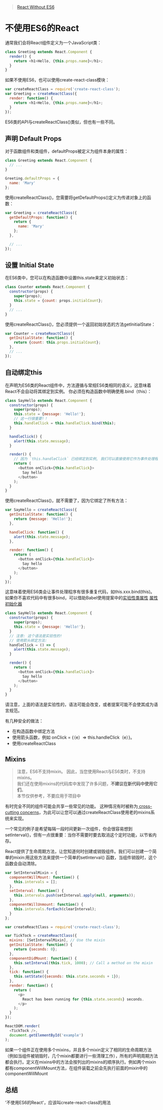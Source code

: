 >[React Without ES6](https://facebook.github.io/react/docs/react-without-es6.html)

# 不使用ES6的React
通常我们会将React组件定义为一个JavaScript类：

```javascript
class Greeting extends React.Component {
  render() {
    return <h1>Hello, {this.props.name}</h1>;
  }
}
```
如果不使用ES6，也可以使用create-react-class模块：

```javascript
var createReactClass = require('create-react-class');
var Greeting = createReactClass({
  render: function() {
    return <h1>Hello, {this.props.name}</h1>;
  }
});

```

ES6类的API与createReactClass()类似，但也有一些不同。

## 声明 Default Props
对于函数组件和类组件，defaultProps被定义为组件本身的属性：

```javascript
class Greeting extends React.Component {
  // ...
}

Greeting.defaultProps = {
  name: 'Mary'
};

```
使用createReactClass()，您需要将getDefaultProps()定义为传递对象上的函数：

```javascript
var Greeting = createReactClass({
  getDefaultProps: function() {
    return {
      name: 'Mary'
    };
  },

  // ...
});

```
## 设置 Initial State
在ES6类中，您可以在构造函数中设置this.state来定义初始状态：

```javascript
class Counter extends React.Component {
  constructor(props) {
    super(props);
    this.state = {count: props.initialCount};
  }
  // ...
}

```

使用createReactClass()，您必须提供一个返回初始状态的方法getInitialState：

```javascript
var Counter = createReactClass({
  getInitialState: function() {
    return {count: this.props.initialCount};
  },
  // ...
});
```
## 自动绑定this
在声明为ES6类的React组件中，方法遵循与常规ES6类相同的语义，这意味着React不会自动将其绑定到实例。 你必须在构造函数中明确使用.bind（this）：


```javascript
class SayHello extends React.Component {
  constructor(props) {
    super(props);
    this.state = {message: 'Hello!'};
    // 这一行很重要!！
    this.handleClick = this.handleClick.bind(this);
  }

  handleClick() {
    alert(this.state.message);
  }

  render() {
    // 因为 `this.handleClick` 已经绑定到实例, 我们可以直接使用它作为事件处理程序
    return (
      <button onClick={this.handleClick}>
        Say hello
      </button>
    );
  }
}

```
使用createReactClass()，就不需要了，因为它绑定了所有方法：

```javascript
var SayHello = createReactClass({
  getInitialState: function() {
    return {message: 'Hello!'};
  },

  handleClick: function() {
    alert(this.state.message);
  },

  render: function() {
    return (
      <button onClick={this.handleClick}>
        Say hello
      </button>
    );
  }
});
```

这意味着使用ES6类会让事件处理程序有很多重复代码，如this.xxx.bind(this)。如果你不喜欢代码中有很多bind，可以借助Babel使用提案中的[实验性类属性](https://babeljs.io/docs/plugins/transform-class-properties/) [属性初始化器](https://babeljs.io/docs/plugins/transform-class-properties/)

```javascript
class SayHello extends React.Component {
  constructor(props) {
    super(props);
    this.state = {message: 'Hello!'};
  }
  // 注意: 这个语法是实验性的!
  // 使用箭头绑定方法:
  handleClick = () => {
    alert(this.state.message);
  }

  render() {
    return (
      <button onClick={this.handleClick}>
        Say hello
      </button>
    );
  }
}
```

请注意，上面的语法是实验性的，语法可能会改变，或者提案可能不会使其成为语言规范。

有几种安全的做法：

- 在构造函数中绑定方法
- 使用箭头函数，例如 onClick = {（e）=> this.handleClick（e）}。
- 使用createReactClass

## Mixins

>注意，ES6不支持mixin。 因此，当您使用React与ES6类时，不支持mixins。		
>我们还在使用mixins的代码库中发现了许多问题，**不建议在新代码中使用它们**。		
>本节仅供参考，不要应用于项目中

有时完全不同的组件可能会共享一些常见的功能。 这种情况有时被称为[ cross-cutting concerns](https://en.wikipedia.org/wiki/Cross-cutting_concern)，为此可以让您可以通过createReactClass使用老的mixins系统来实现。

一个常见的例子是希望每隔一段时间更新一次组件，你会很容易想到setInterval()，但有一点很重要：当你不需要时要去取消这个定时功能，以节省内存。

React提供了生命周期方法，让您知道何时创建或销毁组件。我们可以创建一个简单的mixin:用这些方法来提供一个简单的setInterval() 函数，当组件销毁时，这个函数会自动清除。

```javascript
var SetIntervalMixin = {
  componentWillMount: function() {
    this.intervals = [];
  },
  setInterval: function() {
    this.intervals.push(setInterval.apply(null, arguments));
  },
  componentWillUnmount: function() {
    this.intervals.forEach(clearInterval);
  }
};

var createReactClass = require('create-react-class');

var TickTock = createReactClass({
  mixins: [SetIntervalMixin], // Use the mixin
  getInitialState: function() {
    return {seconds: 0};
  },
  componentDidMount: function() {
    this.setInterval(this.tick, 1000); // Call a method on the mixin
  },
  tick: function() {
    this.setState({seconds: this.state.seconds + 1});
  },
  render: function() {
    return (
      <p>
        React has been running for {this.state.seconds} seconds.
      </p>
    );
  }
});

ReactDOM.render(
  <TickTock />,
  document.getElementById('example')
);

```

如果一个组件正在使用多个mixins，并且多个mixin定义了相同的生命周期方法（例如当组件被销毁时，几个mixin都要进行一些清理工作），所有的声明周期方法都会执行。定义在mixins中的方法会按列出的mixins的顺序执行。例如两个mixin都有componentWillMount方法，在组件装载之前会先执行前面的mixin中的componentWillMount

## 总结

'不使用ES6的React'，应该叫create-react-class的用法